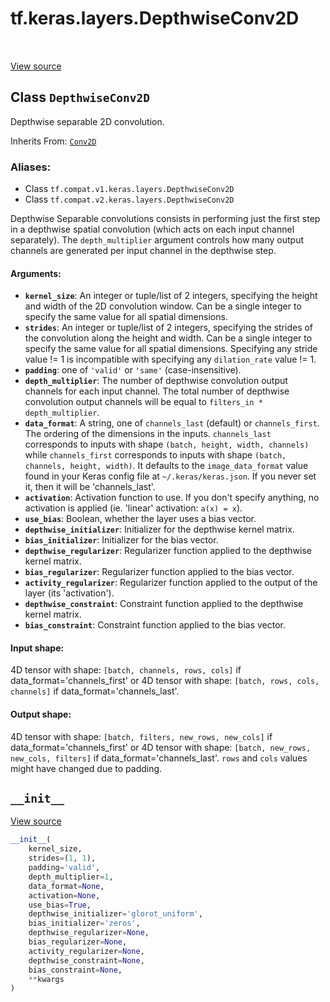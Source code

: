 <div itemscope itemtype="http://developers.google.com/ReferenceObject">
<meta itemprop="name" content="tf.keras.layers.DepthwiseConv2D" />
<meta itemprop="path" content="Stable" />
<meta itemprop="property" content="__init__"/>
</div>

# tf.keras.layers.DepthwiseConv2D

<!-- Insert buttons -->

<table class="tfo-notebook-buttons tfo-api" align="left">
</table>

<a target="_blank" href="/code/stable/tensorflow/python/keras/layers/convolutional.py">View source</a>



## Class `DepthwiseConv2D`

<!-- Start diff -->
Depthwise separable 2D convolution.

Inherits From: [`Conv2D`](../../../tf/keras/layers/Conv2D.md)

### Aliases:

* Class `tf.compat.v1.keras.layers.DepthwiseConv2D`
* Class `tf.compat.v2.keras.layers.DepthwiseConv2D`


<!-- Placeholder for "Used in" -->

Depthwise Separable convolutions consists in performing
just the first step in a depthwise spatial convolution
(which acts on each input channel separately).
The `depth_multiplier` argument controls how many
output channels are generated per input channel in the depthwise step.

#### Arguments:


* <b>`kernel_size`</b>: An integer or tuple/list of 2 integers, specifying the
  height and width of the 2D convolution window.
  Can be a single integer to specify the same value for
  all spatial dimensions.
* <b>`strides`</b>: An integer or tuple/list of 2 integers,
  specifying the strides of the convolution along the height and width.
  Can be a single integer to specify the same value for
  all spatial dimensions.
  Specifying any stride value != 1 is incompatible with specifying
  any `dilation_rate` value != 1.
* <b>`padding`</b>: one of `'valid'` or `'same'` (case-insensitive).
* <b>`depth_multiplier`</b>: The number of depthwise convolution output channels
  for each input channel.
  The total number of depthwise convolution output
  channels will be equal to `filters_in * depth_multiplier`.
* <b>`data_format`</b>: A string,
  one of `channels_last` (default) or `channels_first`.
  The ordering of the dimensions in the inputs.
  `channels_last` corresponds to inputs with shape
  `(batch, height, width, channels)` while `channels_first`
  corresponds to inputs with shape
  `(batch, channels, height, width)`.
  It defaults to the `image_data_format` value found in your
  Keras config file at `~/.keras/keras.json`.
  If you never set it, then it will be 'channels_last'.
* <b>`activation`</b>: Activation function to use.
  If you don't specify anything, no activation is applied
  (ie. 'linear' activation: `a(x) = x`).
* <b>`use_bias`</b>: Boolean, whether the layer uses a bias vector.
* <b>`depthwise_initializer`</b>: Initializer for the depthwise kernel matrix.
* <b>`bias_initializer`</b>: Initializer for the bias vector.
* <b>`depthwise_regularizer`</b>: Regularizer function applied to
  the depthwise kernel matrix.
* <b>`bias_regularizer`</b>: Regularizer function applied to the bias vector.
* <b>`activity_regularizer`</b>: Regularizer function applied to
  the output of the layer (its 'activation').
* <b>`depthwise_constraint`</b>: Constraint function applied to
  the depthwise kernel matrix.
* <b>`bias_constraint`</b>: Constraint function applied to the bias vector.


#### Input shape:

4D tensor with shape:
`[batch, channels, rows, cols]` if data_format='channels_first'
or 4D tensor with shape:
`[batch, rows, cols, channels]` if data_format='channels_last'.



#### Output shape:

4D tensor with shape:
`[batch, filters, new_rows, new_cols]` if data_format='channels_first'
or 4D tensor with shape:
`[batch, new_rows, new_cols, filters]` if data_format='channels_last'.
`rows` and `cols` values might have changed due to padding.


<h2 id="__init__"><code>__init__</code></h2>

<a target="_blank" href="/code/stable/tensorflow/python/keras/layers/convolutional.py">View source</a>

``` python
__init__(
    kernel_size,
    strides=(1, 1),
    padding='valid',
    depth_multiplier=1,
    data_format=None,
    activation=None,
    use_bias=True,
    depthwise_initializer='glorot_uniform',
    bias_initializer='zeros',
    depthwise_regularizer=None,
    bias_regularizer=None,
    activity_regularizer=None,
    depthwise_constraint=None,
    bias_constraint=None,
    **kwargs
)
```






